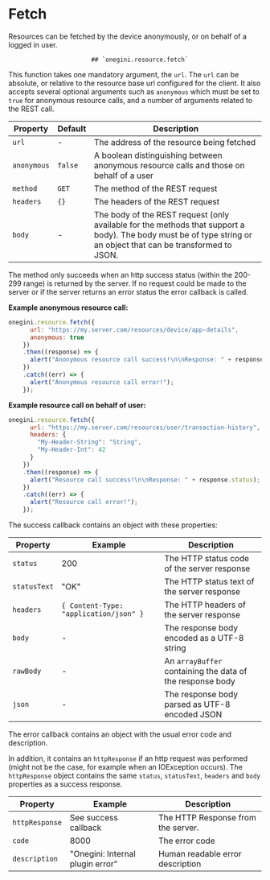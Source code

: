 # Fetch

<!-- toc -->

Resources can be fetched by the device anonymously, or on behalf of a logged in user.
                           
                           ## `onegini.resource.fetch`

This function takes one mandatory argument, the `url`. The `url` can be absolute, or relative to the resource base url configured for the client. It also accepts several optional arguments such as `anonymous` which must be set to `true` for anonymous resource calls, and a number of arguments related to the REST call.

| Property | Default | Description |
| --- | --- | --- |
| `url` | - | The address of the resource being fetched
| `anonymous` | `false` | A boolean distinguishing between anonymous resource calls and those on behalf of a user
| `method` | `GET` | The method of the REST request
| `headers` | `{}` | The headers of the REST request
| `body` | - | The body of the REST request (only available for the methods that support a body). The body must be of type string or an object that can be transformed to JSON.

The method only succeeds when an http success status (within the 200-299 range) is returned by the server.
If no request could be made to the server or if the server returns an error status the error callback is called.

**Example anonymous resource call:**

```js
onegini.resource.fetch({
      url: "https://my.server.com/resources/device/app-details",
      anonymous: true
    })
    .then((response) => {
      alert("Anonymous resource call success!\n\nResponse: " + response.status);
    })
    .catch((err) => {
      alert("Anonymous resource call error!");
    });
```

**Example resource call on behalf of user:**

```js
onegini.resource.fetch({
      url: "https://my.server.com/resources/user/transaction-history",
      headers: {
        "My-Header-String": "String",
        "My-Header-Int": 42
      }
    })
    .then((response) => {
      alert("Resource call success!\n\nResponse: " + response.status);
    })
    .catch((err) => {
      alert("Resource call error!");
    });
```

The success callback contains an object with these properties:

| Property | Example | Description |
| --- | --- | --- |
| `status` | 200 | The HTTP status code of the server response
| `statusText` | "OK"| The HTTP status text of the server response
| `headers` | `{ Content-Type: "application/json" }` | The HTTP headers of the server response
| `body` | - | The response body encoded as a UTF-8 string
| `rawBody` | - | An `arrayBuffer` containing the data of the response body 
| `json` | - | The response body parsed as UTF-8 encoded JSON

The error callback contains an object with the usual error code and description.

In addition, it contains an `httpResponse` if an http request was performed (might not be the case, for example when an IOException occurs).
The `httpResponse` object contains the same `status`, `statusText`, `headers` and `body` properties as a success response. 

| Property | Example | Description |
| --- | --- | --- |
| `httpResponse` | See success callback | The HTTP Response from the server.
| `code` | 8000 | The error code
| `description` | "Onegini: Internal plugin error" | Human readable error description
